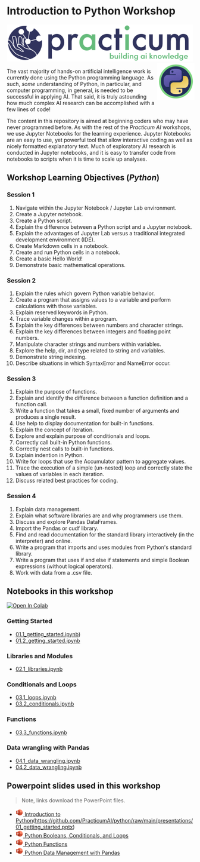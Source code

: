 # Introduction to Python Workshop

![Practicum AI Logo image](https://github.com/PracticumAI/practicumai.github.io/blob/main/images/logo/PracticumAI_logo_500x100.png?raw=true) <img src='https://github.com/PracticumAI/practicumai.github.io/blob/main/images/icons/practicumai_python.png?raw=true' align='right' width=100>

The vast majority of hands-on artificial intelligence work is currently done using the Python programming language. As such, *some* understanding of Python, in particular, and computer programming, in general, is needed to be successful in applying AI. That said, it is truly astounding how much complex AI research can be accomplished with a few lines of code!

The content in this repository is aimed at beginning coders who may have never programmed before. As with the rest of the *Practicum AI* workshops, we use Jupyter Notebooks for the learning experience. Jupyter Notebooks are an easy to use, yet powerful tool that allow interactive coding as well as nicely formatted explanatory text. Much of exploratory AI research is conducted in Jupyter notebooks, and it is easy to transfer code from notebooks to scripts when it is time to scale up analyses.

## Workshop Learning Objectives (*Python*)

### Session 1

1. Navigate within the Jupyter Notebook / Jupyter Lab environment.
2. Create a Jupyter notebook.
3. Create a Python script.
4. Explain the difference between a Python script and a Jupyter notebook.
5. Explain the advantages of Jupyter Lab versus a traditional integrated development environment (IDE).
6. Create Markdown cells in a notebook.
7. Create and run Python cells in a notebook.
8. Create a basic Hello World!
9. Demonstrate basic mathematical operations.

### Session 2

1. Explain the rules which govern Python variable behavior.
2. Create a program that assigns values to a variable and perform calculations with those variables.
3. Explain reserved keywords in Python.
4. Trace variable changes within a program.
5. Explain the key differences between numbers and character strings.
6. Explain the key differences between integers and floating point numbers.
7. Manipulate character strings and numbers within variables.
8. Explore the help, dir, and type related to string and variables.
9. Demonstrate string indexing.
10. Describe situations in which SyntaxError and NameError occur.

### Session 3

1. Explain the purpose of functions.
1. Explain and identify the difference between a function definition and a function call.
1. Write a function that takes a small, fixed number of arguments and produces a single result.
1. Use help to display documentation for built-in functions.
1. Explain the concept of iteration.
1. Explore and explain purpose of conditionals and loops.
1. Correctly call built-in Python functions.
1. Correctly nest calls to built-in functions.
1. Explain indention in Python.
1. Write for loops that use the Accumulator pattern to aggregate values.
1. Trace the execution of a simple (un-nested) loop and correctly state the values of variables in each iteration.
1. Discuss related best practices for coding.

### Session 4

1. Explain data management.
2. Explain what software libraries are and why programmers use them.
3. Discuss and explore Pandas DataFrames.
4. Import the Pandas or cudf library.
5. Find and read documentation for the standard library interactively (in the interpreter) and online.
6. Write a program that imports and uses modules from Python's standard library.
7. Write a program that uses if and else if statements and simple Boolean expressions (without logical operators).
8. Work with data from a .csv file.

## Notebooks in this workshop

[![Open In Colab](https://colab.research.google.com/assets/colab-badge.svg)](https://colab.research.google.com/github/PracticumAI/python)

### Getting Started

* [01.1_getting_started.ipynb](01_getting_started.ipynb))
* [01.2_getting_started.ipynb](01.2_getting_started.ipynb)

### Libraries and Modules

* [02.1_libraries.ipynb](02.1_libraries.ipynb)

### Conditionals and Loops

* [03.1_loops.ipynb](03.1_loops.ipynb)
* [03.2_conditionals.ipynb](03.2_conditonals.ipynb)

### Functions

* [03.3_functions.ipynb](03.3_functions.ipynb)

### Data wrangling with Pandas 

* [04.1_data_wrangling.ipynb](04.1_data_wrangling.ipynb)
* [04.2_data_wrangling.ipynb](04.2_data_wrangling.ipynb)

## Powerpoint slides used in this workshop

> Note, links download the PowerPoint files.

* [![PowerPoint icon](https://github.com/PracticumAI/practicumai.github.io/blob/main/images/icons/pptx_icon.png?raw=true) Introduction to Python]()(https://github.com/PracticumAI/python/raw/main/presentations/01_getting_started.pptx)
* [![PowerPoint icon](https://github.com/PracticumAI/practicumai.github.io/blob/main/images/icons/pptx_icon.png?raw=true) Python Booleans, Conditionals, and Loops](https://github.com/PracticumAI/python/raw/main/presentations/02_loops.pptx)
* [![PowerPoint icon](https://github.com/PracticumAI/practicumai.github.io/blob/main/images/icons/pptx_icon.png?raw=true) Python Functions](https://github.com/PracticumAI/python/raw/main/presentations/03_functions.pptx)
* [![PowerPoint icon](https://github.com/PracticumAI/practicumai.github.io/blob/main/images/icons/pptx_icon.png?raw=true) Python Data Management with Pandas](https://github.com/PracticumAI/python/raw/main/presentations/04_data_mgmt.pptx)
